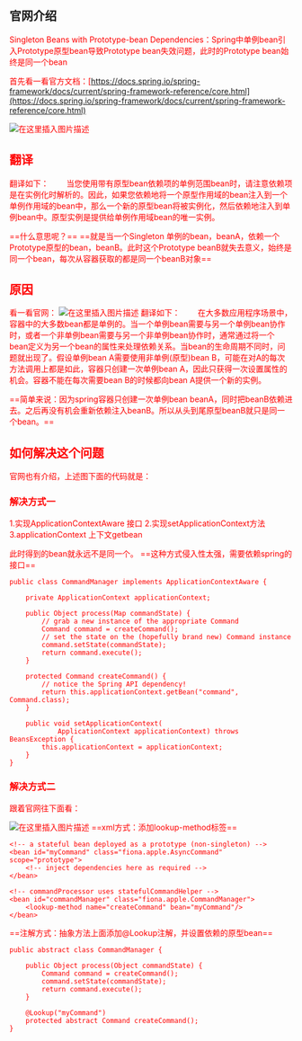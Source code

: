﻿##  官网介绍
<font color=red>Singleton Beans with Prototype-bean Dependencies：Spring中单例bean引入Prototype原型bean导致Prototype bean失效问题，此时的Prototype bean始终是同一个bean<font/>

首先看一看官方文档：[https://docs.spring.io/spring-framework/docs/current/spring-framework-reference/core.html](https://docs.spring.io/spring-framework/docs/current/spring-framework-reference/core.html)


![在这里插入图片描述](https://img-blog.csdnimg.cn/2020102315211171.png?x-oss-process=image/watermark,type_ZmFuZ3poZW5naGVpdGk,shadow_10,text_aHR0cHM6Ly9ibG9nLmNzZG4ubmV0L3FxXzM4NDI1ODAz,size_16,color_FFFFFF,t_70#pic_center)
##  翻译
翻译如下：
&nbsp;&nbsp;&nbsp;&nbsp;&nbsp;&nbsp;&nbsp;当您使用带有原型bean依赖项的单例范围bean时，请注意依赖项是在实例化时解析的。因此，如果您依赖地将一个原型作用域的bean注入到一个单例作用域的bean中，那么一个新的原型bean将被实例化，然后依赖地注入到单例bean中。原型实例是提供给单例作用域bean的唯一实例。


==什么意思呢？==
==就是当一个Singleton 单例的bean，beanA，依赖一个 Prototype原型的bean，beanB。此时这个Prototype beanB就失去意义，始终是同一个bean，每次从容器获取的都是同一个beanB对象==

##  原因
看一看官网：
![在这里插入图片描述](https://img-blog.csdnimg.cn/20201023153227657.png?x-oss-process=image/watermark,type_ZmFuZ3poZW5naGVpdGk,shadow_10,text_aHR0cHM6Ly9ibG9nLmNzZG4ubmV0L3FxXzM4NDI1ODAz,size_16,color_FFFFFF,t_70#pic_center)
翻译如下：
&nbsp;&nbsp;&nbsp;&nbsp;&nbsp;&nbsp;&nbsp;在大多数应用程序场景中，容器中的大多数bean都是单例的。当一个单例bean需要与另一个单例bean协作时，或者一个非单例bean需要与另一个非单例bean协作时，通常通过将一个bean定义为另一个bean的属性来处理依赖关系。当bean的生命周期不同时，问题就出现了。假设单例bean A需要使用非单例(原型)bean B，可能在对A的每次方法调用上都是如此，容器只创建一次单例bean A，因此只获得一次设置属性的机会。容器不能在每次需要bean B的时候都向bean A提供一个新的实例。

==简单来说：因为spring容器只创建一次单例bean beanA，同时把beanB依赖进去。之后再没有机会重新依赖注入beanB。所以从头到尾原型beanB就只是同一个bean。==

##  如何解决这个问题
官网也有介绍，上述图下面的代码就是：
###  解决方式一
1.实现ApplicationContextAware 接口
2.实现setApplicationContext方法
3.applicationContext 上下文getbean

此时得到的bean就永远不是同一个。
==这种方式侵入性太强，需要依赖spring的接口==

```
public class CommandManager implements ApplicationContextAware {

    private ApplicationContext applicationContext;

    public Object process(Map commandState) {
        // grab a new instance of the appropriate Command
        Command command = createCommand();
        // set the state on the (hopefully brand new) Command instance
        command.setState(commandState);
        return command.execute();
    }

    protected Command createCommand() {
        // notice the Spring API dependency!
        return this.applicationContext.getBean("command", Command.class);
    }

    public void setApplicationContext(
            ApplicationContext applicationContext) throws BeansException {
        this.applicationContext = applicationContext;
    }
}
```
###  解决方式二
跟着官网往下面看：

![在这里插入图片描述](https://img-blog.csdnimg.cn/20201023154053359.png?x-oss-process=image/watermark,type_ZmFuZ3poZW5naGVpdGk,shadow_10,text_aHR0cHM6Ly9ibG9nLmNzZG4ubmV0L3FxXzM4NDI1ODAz,size_16,color_FFFFFF,t_70#pic_center)
==xml方式：添加lookup-method标签==

```
<!-- a stateful bean deployed as a prototype (non-singleton) -->
<bean id="myCommand" class="fiona.apple.AsyncCommand" scope="prototype">
    <!-- inject dependencies here as required -->
</bean>

<!-- commandProcessor uses statefulCommandHelper -->
<bean id="commandManager" class="fiona.apple.CommandManager">
    <lookup-method name="createCommand" bean="myCommand"/>
</bean>
```
==注解方式：抽象方法上面添加@Lookup注解，并设置依赖的原型bean==

```
public abstract class CommandManager {

    public Object process(Object commandState) {
        Command command = createCommand();
        command.setState(commandState);
        return command.execute();
    }

    @Lookup("myCommand")
    protected abstract Command createCommand();
}
```





